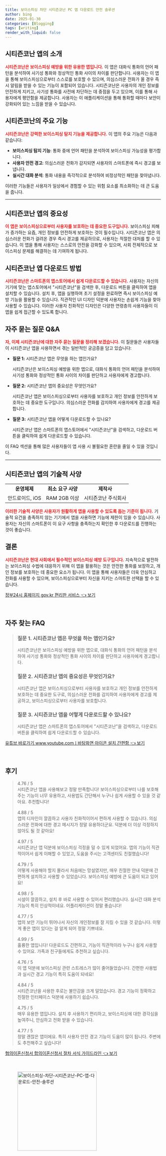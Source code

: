```yaml
---
title: 보이스피싱 차단 시티즌코난 PC 앱 다운로드 안전 솔루션
author: bing
date: 2025-01-30
categories: [Blogging]
tags: [writing]
render_with_liquid: false
---
```



<h2 id='시티즌코난_소개'>시티즌코난 앱의 소개</h2>

<p><b><span style="color: #ee2323;">시티즌코난은 보이스피싱 예방을 위한 유용한 앱입니다.</span></b> 이 앱은 대화식 통화의 언어 패턴을 분석하여 사기성 통화와 정상적인 통화 사이의 차이를 판단합니다. 사용자는 이 앱을 통해 보이스피싱으로부터 스스로를 보호할 수 있으며, 의심스러운 전화가 올 경우 즉시 알림을 받을 수 있는 기능이 포함되어 있습니다. 시티즌코난은 사용자의 개인 정보를 안전하게 지키고, 사기성 통화를 사전에 차단하는 데 중점을 두고 있으며, 이를 통해 사용자에게 평안함을 제공합니다. 사용자는 이 애플리케이션을 통해 통화할 때마다 보안이 강화되어 있는 느낌을 받을 수 있습니다.</p>

<h2 id='시티즌코난_기능'>시티즌코난의 주요 기능</h2>

<p><b><span style="color: #ee2323;">시티즌코난은 강력한 보이스피싱 탐지 기능을 제공합니다.</span></b> 이 앱의 주요 기능은 다음과 같습니다:</p>

<ul>
    <li><b>보이스피싱 탐지 기능</b>: 통화 중에 언어 패턴을 분석하여 보이스피싱 가능성을 평가합니다.</li>
    <li><b>사용자 안전 경고</b>: 의심스러운 전화가 감지되면 사용자의 스마트폰에 즉시 경고를 보냅니다.</li>
    <li><b>실시간 대화 분석</b>: 통화 내용을 즉각적으로 분석하여 비정상적인 패턴을 찾아냅니다.</li>
</ul>

<p>이러한 기능들은 사용자가 일상에서 경험할 수 있는 위험 요소를 최소화하는 데 큰 도움을 줍니다.</p>

<hr />

<h2 id='시티즌코난_중요성'>시티즌코난 앱의 중요성</h2>

<p><b><span style="color: #ee2323;">이 앱은 보이스피싱으로부터 사용자를 보호하는 데 중요한 도구입니다.</span></b> 보이스피싱 피해가 증가하는 요즘, 개인 정보를 안전하게 보호하는 것이 필수입니다. 시티즌코난 앱은 의심스러운 전화가 걸려온 경우 즉시 경고를 제공하므로, 사용자는 적절한 대처를 할 수 있습니다. 이 앱을 통해 사용자는 스스로의 안전을 강화할 수 있으며, 사회 전체적으로 보이스피싱 문제를 해결하는 데 기여하게 됩니다.</p>

<h2 id='시티즌코난_다운로드_방법'>시티즌코난 앱 다운로드 방법</h2>

<p><b><span style="color: #ee2323;">시티즌코난은 스마트폰의 앱스토어에서 쉽게 다운로드할 수 있습니다.</span></b> 사용자는 자신의 기기에 맞는 앱스토어에서 "시티즌코난"을 검색한 후, 다운로드 버튼을 클릭하여 앱을 설치할 수 있습니다. 설치 후, 앱을 실행하여 초기 설정을 완료하면 즉시 보이스피싱 예방 기능을 활용할 수 있습니다. 직관적인 UI 디자인 덕분에 사용자는 손쉽게 기능을 찾아 사용할 수 있습니다. 이러한 사용자 친화적인 디자인은 다양한 연령층의 사용자들이 이 앱을 쉽게 접근할 수 있도록 합니다.</p>

<h2 id='사용자_질문'>자주 묻는 질문 Q&A</h2>

<p><b><span style="color: #ee2323;">자, 이제 시티즌코난에 대한 자주 묻는 질문을 정리해 보겠습니다.</span></b> 이 질문들은 사용자들이 시티즌코난 앱을 사용하면서 겪는 일반적인 궁금증을 담고 있습니다:</p>

<ul>
    <li><b>질문 1:</b> 시티즌코난 앱은 무엇을 하는 앱인가요?
        <p>시티즌코난은 보이스피싱 예방을 위한 앱으로, 대화식 통화의 언어 패턴을 분석하여 사기성 통화와 정상적인 통화 사이의 차이를 판단하고 사용자에게 경고합니다.</p>
    </li>
    <li><b>질문 2:</b> 시티즌코난 앱의 중요성은 무엇인가요?
        <p>시티즌코난 앱은 보이스피싱으로부터 사용자를 보호하고 개인 정보를 안전하게 보호하는 데 중요한 도구입니다. 의심스러운 전화를 감지하여 사용자에게 경고를 제공합니다.</p>
    </li>
    <li><b>질문 3:</b> 시티즌코난 앱을 어떻게 다운로드할 수 있나요?
        <p>시티즌코난 앱은 스마트폰의 앱스토어에서 "시티즌코난"을 검색하고, 다운로드 버튼을 클릭하여 쉽게 다운로드할 수 있습니다.</p>
    </li>
</ul>

<p>이 FAQ 섹션을 통해 많은 사용자들이 앱 사용 시 불필요한 혼란을 줄일 수 있을 것입니다.</p>

<hr />

<h2 id='시티즌코난_기술적_사양'>시티즌코난 앱의 기술적 사양</h2>

<table>
    <tr>
        <td style="text-align: center; height: 17px;"><b>운영체제</b></td>
        <td style="text-align: center; height: 17px;"><b>최소 요구 사양</b></td>
        <td style="text-align: center; height: 17px;"><b>제작사</b></td>
    </tr>
    <tr>
        <td style="text-align: center; height: 17px;">안드로이드, iOS</td>
        <td style="text-align: center; height: 17px;">RAM 2GB 이상</td>
        <td style="text-align: center; height: 17px;">시티즌코난 주식회사</td>
    </tr>
</table>

<p><b><span style="color: #ee2323;">이러한 기술적 사양은 사용자가 원활하게 앱을 사용할 수 있도록 돕는 기준이 됩니다.</span></b> 기술적 요건을 충족하지 않는 기기에서 앱을 사용하면 기능에 제한이 있을 수 있습니다. 사용자는 자신의 스마트폰이 이 요구 사항을 충족하는지 확인한 후 다운로드를 진행하는 것이 좋습니다.</p>

<h2 id='결론'>결론</h2>

<p><b><span style="color: #ee2323;">시티즌코난은 현대 사회에서 필수적인 보이스피싱 예방 도구입니다.</span></b> 지속적으로 발전하는 보이스피싱 수법에 대응하기 위해 이 앱을 활용하는 것은 안전한 통화를 보장하고, 개인 정보를 보호하는 데 중요한 요소가 됩니다. 이 앱을 통해 사용자들은 더욱 안심하고 전화를 사용할 수 있으며, 보이스피싱으로부터 자신을 지키는 스마트한 선택을 할 수 있습니다.</p>


<p><a class="click-button" title="정부24시 홈페이지 gov.kr 편리한 서비스" href="https://yellowplanner.github.io/posts/%EC%A0%95%EB%B6%8024%EC%8B%9C-%ED%99%88%ED%8E%98%EC%9D%B4%EC%A7%80-gov.kr-%ED%8E%B8%EB%A6%AC%ED%95%9C-%EC%84%9C%EB%B9%84%EC%8A%A4/" rel="dofollow">정부24시 홈페이지 gov.kr 편리한 서비스 👈 보기</a></p><br>
<h2 id='자주_찾는_FAQ'>자주 찾는 FAQ</h2>
<div itemscope="" itemtype="https://schema.org/FAQPage"> 
<blockquote> 
<div itemscope="" itemprop="mainEntity" itemtype="https://schema.org/Question"> 
<h3 itemprop="name">질문 1. 시티즌코난 앱은 무엇을 하는 앱인가요?</h3> 
<div itemscope="" itemprop="acceptedAnswer" itemtype="https://schema.org/Answer"> 
<span itemprop="text"> 
<p>시티즌코난은 보이스피싱 예방을 위한 앱으로, 대화식 통화의 언어 패턴을 분석하여 사기성 통화와 정상적인 통화 사이의 차이를 판단하고 사용자에게 경고합니다.</p> 
</span> 
</div> 
</div> 

<div itemscope="" itemprop="mainEntity" itemtype="https://schema.org/Question"> 
<h3 itemprop="name">질문 2. 시티즌코난 앱의 중요성은 무엇인가요?</h3> 
<div itemscope="" itemprop="acceptedAnswer" itemtype="https://schema.org/Answer"> 
<span itemprop="text"> 
<p>시티즌코난 앱은 보이스피싱으로부터 사용자를 보호하고 개인 정보를 안전하게 보호하는 데 중요한 도구로, 의심스러운 전화를 감지하여 사용자에게 경고를 제공하고, 보이스피싱으로부터 사용자를 보호합니다.</p> 
</span> 
</div> 
</div> 

<div itemscope="" itemprop="mainEntity" itemtype="https://schema.org/Question"> 
<h3 itemprop="name">질문 3. 시티즌코난 앱을 어떻게 다운로드할 수 있나요?</h3> 
<div itemscope="" itemprop="acceptedAnswer" itemtype="https://schema.org/Answer"> 
<span itemprop="text"> 
<p>시티즌코난 앱은 스마트폰의 앱스토어에서 "시티즌코난"을 검색하고, 다운로드 버튼을 클릭하여 쉽게 다운로드할 수 있습니다.</p> 
</span> 
</div> 
</div> 
</blockquote> 
</div>
<p><a class="click-button" title="유튜브 바로가기 www.youtube.comㅣ바탕화면 아이콘 설치 간편함" href="https://yellowplanner.github.io/posts/%EC%9C%A0%ED%8A%9C%EB%B8%8C-%EB%B0%94%EB%A1%9C%EA%B0%80%EA%B8%B0-www.youtube.com%E3%85%A3%EB%B0%94%ED%83%95%ED%99%94%EB%A9%B4-%EC%95%84%EC%9D%B4%EC%BD%98-%EC%84%A4%EC%B9%98-%EA%B0%84%ED%8E%B8%ED%95%A8/" rel="dofollow">유튜브 바로가기 www.youtube.comㅣ바탕화면 아이콘 설치 간편함 👈 보기</a></p><br>
<h2 id='후기'>후기</h2>
<div itemscope itemtype="https://schema.org/Product">
  <blockquote>
  <div itemprop="review" itemscope itemtype="https://schema.org/Review">
      <div itemprop="reviewRating" itemscope itemtype="https://schema.org/Rating"> <span itemprop="ratingValue">4.76</span> / <span itemprop="bestRating">5</span> </div>
      <span itemprop="reviewBody">시티즌코난 앱을 사용해보고 정말 만족합니다! 보이스피싱으로부터 나를 보호해주는 기능이 너무 유용하고, 사용법도 간단해서 누구나 쉽게 사용할 수 있을 것 같아요. 추천합니다!</span>
  </div>
  <br>
  <div itemprop="review" itemscope itemtype="https://schema.org/Review">
      <div itemprop="reviewRating" itemscope itemtype="https://schema.org/Rating"> <span itemprop="ratingValue">4.88</span> / <span itemprop="bestRating">5</span> </div>
      <span itemprop="reviewBody">앱의 디자인이 깔끔하고 사용자 친화적이어서 편하게 사용할 수 있습니다. 의심스러운 전화에 대한 경고 메시지가 정말 유용하더군요. 덕분에 더 이상 걱정하지 않아도 될 것 같아요!</span>
  </div>
  <br>
  <div itemprop="review" itemscope itemtype="https://schema.org/Review">
      <div itemprop="reviewRating" itemscope itemtype="https://schema.org/Rating"> <span itemprop="ratingValue">4.97</span> / <span itemprop="bestRating">5</span> </div>
      <span itemprop="reviewBody">시티즌코난 앱 덕분에 보이스피싱 걱정을 덜 수 있게 되었어요. 앱의 기능이 직관적이어서 쉽게 이해할 수 있었고, 도움을 주시는 고객센터도 친절했습니다!</span>
  </div>
  <br>
  <div itemprop="review" itemscope itemtype="https://schema.org/Review">
      <div itemprop="reviewRating" itemscope itemtype="https://schema.org/Rating"> <span itemprop="ratingValue">4.79</span> / <span itemprop="bestRating">5</span> </div>
      <span itemprop="reviewBody">어떻게 사용해야 할지 몰라서 처음에는 망설였지만, 매우 친절한 안내 덕분에 간편하게 설치하고 사용할 수 있었습니다. 보이스피싱 예방에 큰 도움이 되고 있어요!</span>
  </div>
  <br>
  <div itemprop="review" itemscope itemtype="https://schema.org/Review">
      <div itemprop="reviewRating" itemscope itemtype="https://schema.org/Rating"> <span itemprop="ratingValue">4.98</span> / <span itemprop="bestRating">5</span> </div>
      <span itemprop="reviewBody">시설이 깔끔하고, 설치 후 바로 사용할 수 있어서 편리했습니다. 실시간 대화 분석 기능이 특히 인상적이네요. 어플리케이션이 정말 좋습니다!</span>
  </div>
  <br>
  <div itemprop="review" itemscope itemtype="https://schema.org/Review">
      <div itemprop="reviewRating" itemscope itemtype="https://schema.org/Rating"> <span itemprop="ratingValue">4.77</span> / <span itemprop="bestRating">5</span> </div>
      <span itemprop="reviewBody">앱의 보안 기능이 뛰어나서 자신의 개인정보를 잘 지킬 수 있을 것 같습니다. 이렇게 좋은 앱이 있다는 걸 알게 되어 정말 기쁘네요.</span>
  </div>
  <br>
  <div itemprop="review" itemscope itemtype="https://schema.org/Review">
      <div itemprop="reviewRating" itemscope itemtype="https://schema.org/Rating"> <span itemprop="ratingValue">4.99</span> / <span itemprop="bestRating">5</span> </div>
      <span itemprop="reviewBody">훌륭한 앱입니다! 다운로드도 간편하고, 기능이 직관적이라 누구나 쉽게 사용할 수 있어요. 가족과 친구들에게도 추천하고 싶습니다.</span>
  </div>
  <br>
  <div itemprop="review" itemscope itemtype="https://schema.org/Review">
      <div itemprop="reviewRating" itemscope itemtype="https://schema.org/Rating"> <span itemprop="ratingValue">4.76</span> / <span itemprop="bestRating">5</span> </div>
      <span itemprop="reviewBody">이 앱 덕분에 보이스피싱 관련 스트레스가 많이 줄어들었습니다. 간편한 사용법과 실시간 경고 기능이 특히 도움이 되네요!</span>
  </div>
  <br>
  <div itemprop="review" itemscope itemtype="https://schema.org/Review">
      <div itemprop="reviewRating" itemscope itemtype="https://schema.org/Rating"> <span itemprop="ratingValue">4.84</span> / <span itemprop="bestRating">5</span> </div>
      <span itemprop="reviewBody">시티즌코난을 사용한 후로는 불안감을 크게 덜었습니다. 경고 기능이 정확하고 친절한 인터페이스 덕분에 사용하기 쉽습니다.</span>
  </div>
  <br>
  <div itemprop="review" itemscope itemtype="https://schema.org/Review">
      <div itemprop="reviewRating" itemscope itemtype="https://schema.org/Rating"> <span itemprop="ratingValue">4.75</span> / <span itemprop="bestRating">5</span> </div>
      <span itemprop="reviewBody">매우 유용한 앱입니다. 설치 후 사용하기 편리하고, 보이스피싱에 대한 경각심을 높여주니, 안심하고 전화 받을 수 있습니다.</span>
  </div>
  <br>
  <div itemprop="review" itemscope itemtype="https://schema.org/Review">
      <div itemprop="reviewRating" itemscope itemtype="https://schema.org/Rating"> <span itemprop="ratingValue">4.77</span> / <span itemprop="bestRating">5</span> </div>
      <span itemprop="reviewBody">정말 괜찮은 앱이에요. 특히 사용자 안전 경고 기능이 도움이 많이 됩니다. 주변에도 추천해주고 싶습니다!</span>
  </div>
  </blockquote>
</div>
<p><a class="click-button" title="협의이혼신청서 합의이혼신청서 절차 서식 가이드라인" href="https://yellowplanner.github.io/posts/%ED%98%91%EC%9D%98%EC%9D%B4%ED%98%BC%EC%8B%A0%EC%B2%AD%EC%84%9C-%ED%95%A9%EC%9D%98%EC%9D%B4%ED%98%BC%EC%8B%A0%EC%B2%AD%EC%84%9C-%EC%A0%88%EC%B0%A8-%EC%84%9C%EC%8B%9D-%EA%B0%80%EC%9D%B4%EB%93%9C%EB%9D%BC%EC%9D%B8/" rel="dofollow">협의이혼신청서 합의이혼신청서 절차 서식 가이드라인 👈 보기</a></p><br>
<figure class="image"><img src="https://yellowplanner.github.io/assets/img/thumbnail/보이스피싱-차단-시티즌코난-PC-앱-다운로드-안전-솔루션.webp" alt="보이스피싱-차단-시티즌코난-PC-앱-다운로드-안전-솔루션" width="256" height="256"></figure>